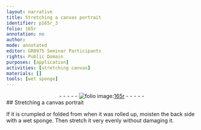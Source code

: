 ```yaml
---
layout: narrative
title: Stretching a canvas portrait
identifier: p165r_3
folio: 165r
annotation: no
author:
mode: annotated
editor: GR8975 Seminar Participants
rights: Public Domain
purposes: [application]
activities: [stretching canvas]
materials: []
tools: [wet sponge]
---
```


 <div class="folio" align="center">- - - - - <a href="http://gallica.bnf.fr/ark:/12148/btv1b9059316c/f336.item" target="_blank"><img src="https://cu-mkp.github.io/GR8975-edition/assets/photo-icon.png" alt="folio image: " style="display:inline-block; margin-bottom:-3px;"/>165r</a> - - - - - </div> 
## Stretching a canvas portrait

 
<span class="activity">If it is crumpled or folded from when it was rolled up, moisten the back side with a <span class="tool">wet sponge</span>. Then stretch it very evenly without damaging it.</span>
 